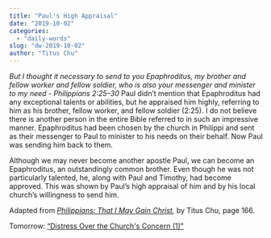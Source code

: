 ```yaml
---
title: "Paul's High Appraisal"
date: "2019-10-02"
categories: 
  - "daily-words"
slug: "dw-2019-10-02"
author: "Titus Chu"
---
```


_But I thought it necessary to send to you Epaphroditus, my brother and fellow worker and fellow soldier, who is also your messenger and minister to my need - Philippians 2:25–30_ Paul didn’t mention that Epaphroditus had any exceptional talents or abilities, but he appraised him highly, referring to him as his brother, fellow worker, and fellow soldier (2:25). I do not believe there is another person in the entire Bible referred to in such an impressive manner. Epaphroditus had been chosen by the church in Philippi and sent as their messenger to Paul to minister to his needs on their behalf. Now Paul was sending him back to them.

Although we may never become another apostle Paul, we can become an Epaphroditus, an outstandingly common brother. Even though he was not particularly talented, he, along with Paul and Timothy, had become approved. This was shown by Paul’s high appraisal of him and by his local church’s willingness to send him.

Adapted from _[Philippians: That I May Gain Christ](/book-philippians/ "Go to the listing for this book"),_ by Titus Chu, page 166.

Tomorrow: [“Distress Over the Church's Concern (1)"](/dw-2019-10-03)
